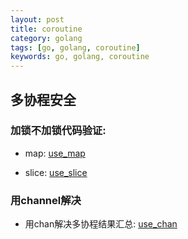 ```yaml
---
layout: post
title: coroutine
category: golang
tags: [go, golang, coroutine]
keywords: go, golang, coroutine
---
```


## 多协程安全

### 加锁不加锁代码验证:

- map: [use_map](https://github.com/Flyingon/code_tpl_go/blob/master/for_coroutine/use_map/use_map.go)

- slice: [use_slice](https://github.com/Flyingon/code_tpl_go/blob/master/for_coroutine/use_slice/use_slice.go)

### 用channel解决

- 用chan解决多协程结果汇总: [use_chan](https://github.com/Flyingon/code_tpl_go/blob/master/for_coroutine/use_chan/use_chan.go)